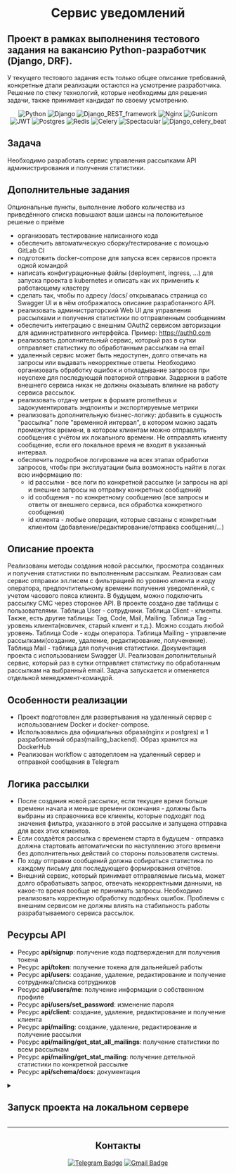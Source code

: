 <div align=center>
    <h1> Сервис уведомлений </h1>
</div>

## Проект в рамках выполнениня тестового задания на вакансию Python-разработчик (Django, DRF). 

У текущего тестового задания есть только общее описание требований, конкретные дтали реализации остаются на усмотрение разработчика. Решение по стеку технологий, которые необходимы для решения задачи, также принимает кандидат по своему усмотрению.

<div align=center>

![Python](https://img.shields.io/badge/Python-3.9.10-blue)
![Django](https://img.shields.io/badge/Django-3.2-blue)
![Django_REST_framework](https://img.shields.io/badge/Django_REST_framework-3.14.0-blue)
![Nginx](https://img.shields.io/badge/Nginx-1.18.0-blue)
![Gunicorn](https://img.shields.io/badge/Gunicorn-21.2.0-blue)
![JWT](https://img.shields.io/badge/Jwt-5.3.0-blue)
![Postgres](https://img.shields.io/badge/Postgres-13.10-blue)
![Redis](https://img.shields.io/badge/Redis-5.0.0-blue)
![Celery](https://img.shields.io/badge/Celery-5.3.1-blue)
![Spectacular](https://img.shields.io/badge/Spectacular-0.26.4-blue)
![Django_celery_beat](https://img.shields.io/badge/Django_celery_beat-2.5.0-blue)

</div>

## Задача
Необходимо разработать сервис управления рассылками API администрирования и получения статистики.

## Дополнительные задания
Опциональные пункты, выполнение любого количества из приведённого списка повышают ваши шансы на положительное решение о приёме

* организовать тестирование написанного кода
* обеспечить автоматическую сборку/тестирование с помощью GitLab CI
* подготовить docker-compose для запуска всех сервисов проекта одной командой
* написать конфигурационные файлы (deployment, ingress, …) для запуска проекта в kubernetes и описать как их применить к работающему кластеру
* сделать так, чтобы по адресу /docs/ открывалась страница со Swagger UI и в нём отображалось описание разработанного API.
* реализовать администраторский Web UI для управления рассылками и получения статистики по отправленным сообщениям
* обеспечить интеграцию с внешним OAuth2 сервисом авторизации для административного интерфейса. Пример: https://auth0.com
* реализовать дополнительный сервис, который раз в сутки отправляет статистику по обработанным рассылкам на email
* удаленный сервис может быть недоступен, долго отвечать на запросы или выдавать некорректные ответы. Необходимо организовать обработку ошибок и откладывание запросов при неуспехе для последующей повторной отправки. Задержки в работе внешнего сервиса никак не должны оказывать влияние на работу сервиса рассылок.
* реализовать отдачу метрик в формате prometheus и задокументировать эндпоинты и экспортируемые метрики
* реализовать дополнительную бизнес-логику: добавить в сущность "рассылка" поле "временной интервал", в котором можно задать промежуток времени, в котором клиентам можно отправлять сообщения с учётом их локального времени. Не отправлять клиенту сообщение, если его локальное время не входит в указанный интервал.
* обеспечить подробное логирование на всех этапах обработки запросов, чтобы при эксплуатации была возможность найти в логах всю информацию по: 
    * id рассылки - все логи по конкретной рассылке (и запросы на api и внешние запросы на отправку конкретных сообщений)
    * id сообщения - по конкретному сообщению (все запросы и ответы от внешнего сервиса, вся обработка конкретного сообщения)
    * id клиента - любые операции, которые связаны с конкретным клиентом (добавление/редактирование/отправка сообщения/…)

## Описание проекта

Реализованы методы создания новой рассылки, просмотра созданных и получения статистики по выполненным рассылкам. Реализован сам сервис отправки эл.писем с фильтрацией по уровню клиента и коду оператора, предпочтительному времени получения уведомлений, с учетом часового пояса клиента. В будущем, можно подключить рассылку СМС через сторонее API. В проекте создано две таблицы с пользователями. Таблица User - сотрудники. Таблица Client - клиенты. Также, есть другие таблицы: Tag, Code, Mail, Mailing. Таблица Tag - уровень клиента(новичек, старый клиент и т.д.). Можно создать любой уровень. Таблица Code - коды оператора. Таблица Mailing - управление рассылками(создание, удаление, редактирование, полученение). Таблица Mail - таблица для получения статистики. Документация проекта с использованием Swagger UI.
Реализован дополнительный сервис, который раз в сутки отправляет статистику по обработанным рассылкам на выбранный email. Задача запускается и отменяется отдельной менеджмент-командой.

## Особенности реализации
* Проект подготовлен для развертывания на удаленный сервер с использованием Docker и docker-compose.
* Использовались два официальных образа(nginx и postgres) и 1 разработанный образ(mailing_backend). Образ хранится на DockerHub
* Реализован workflow c автодеплоем на удаленный сервер и отправкой сообщения в Telegram

## Логика рассылки

* После создания новой рассылки, если текущее время больше времени начала и меньше времени окончания - должны быть выбраны из справочника все клиенты, которые подходят под значения фильтра, указанного в этой рассылке и запущена отправка для всех этих клиентов.
* Если создаётся рассылка с временем старта в будущем - отправка должна стартовать автоматически по наступлению этого времени без дополнительных действий со стороны пользователя системы.
* По ходу отправки сообщений должна собираться статистика по каждому письму для последующего формирования отчётов.
* Внешний сервис, который принимает отправляемые письма, может долго обрабатывать запрос, отвечать некорректными данными, на какое-то время вообще не принимать запросы. Необходимо реализовать корректную обработку подобных ошибок. Проблемы с внешним сервисом не должны влиять на стабильность работы разрабатываемого сервиса рассылок.

## Ресурсы API

* Ресурс **api/signup**: получение кода подтверждения для получения токена
* Ресурс **api/token**: получение токена для дальнейшей работы
* Ресурс **api/users**: создание, удаление, редактирование и получение сотрудника/списка сотрудников
* Ресурс **api/users/me**: получение информации о собственном профиле
* Ресурс **api/users/set_password**: изменение пароля
* Ресурс **api/client**: создание, удаление, редактирование и получение клиента
* Ресурс **api/mailing**: создание, удаление, редактирование и получение рассылки
* Ресурс **api/mailing/get_stat_all_mailings**: получение статистики по всем рассылкам
* Ресурс **api/mailing/get_stat_mailing**: получение детельной статистики по конкретной рассылке
* Ресурс **api/schema/docs**: документация


<details>
  <summary>
    <h2>Запуск проекта на локальном сервере</h2>
  </summary>

1. Клонировать репозиторий.
   ```
       $ git@github.com:aleksandrkomyagin/mailing.git
   ```
2. Создать и активировать виртуальное окружение.
   ```
       $ python -m venv venv
   ```
   Для Windows:
   ```
       $ source venv/Scripts/activate
   ```
   Для MacOs/Linux:
   ```
       $ source venv/bin/activate
   ```
3. Запустить docker-compose из дирректории gateway.Перед запуском в корне проекта создать файл .env, по шаблону(в корне проекта файл .env.example).
    ```
        $ docker-compose up --build
    ```
4. Создать миграции и собрать статику.
    ```
        $ docker-compose exec backend python manage.py migrate
        $ docker-compose exec backend python manage.py collectstatic
    ```
5. Создать суперпользователя и через админ панель создать хотя бы 1 тег.
    ```
        $ docker-compose exec backend python manage.py createsuperuser
    ```
6. Запуск worker и beat.
    ```
        $ docker-compose exec backend python -m celery -A mailing worker -B -l info
    ```
7. Запуск и отмена задачи для отправки отчета 1 раз в сутки.
    Запуск
    ```
        $ docker-compose exec backend python manage.py send_report_task -r/--run
    ```
    Отмена
    ```
        $ docker-compose exec backend python manage.py send_report_task -s/--stop
    ```
- После выполнения вышеперечисленных инструкций бэкенд проекта будет доступен по адресу http://127.0.0.1:8080/
- Документация проекта доступна по адресу http://127.0.0.1:8080/api/schema/docs/

</details>

---

<div align=center>

## Контакты

[![Telegram Badge](https://img.shields.io/badge/-aleksandrkomyagin8-blue?style=social&logo=telegram&link=https://t.me/aleksandrkomyagin8)](https://t.me/aleksandrkomyagin8) [![Gmail Badge](https://img.shields.io/badge/-aleksandrkomyagin8@gmail.com-c14438?style=flat&logo=Gmail&logoColor=white&link=mailto:aleksandrkomyagin8@gmail.com)](mailto:aleksandrkomyagin8@gmail.com)

</div>
